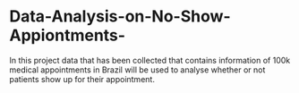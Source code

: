 # Data-Analysis-on-No-Show-Appiontments-


In this project data that has been collected that contains information of 100k medical appointments in Brazil
will be used to analyse whether or not patients show up for their appointment.
